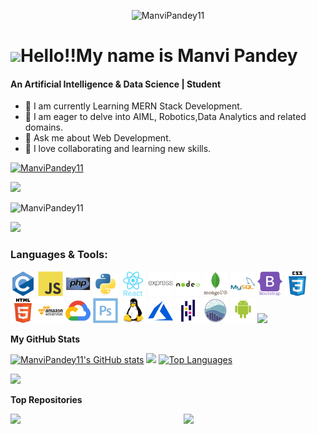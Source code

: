 <p align="center"> <img src="https://user-images.githubusercontent.com/88105077/157883808-762a27a1-c1c5-447c-80a1-fb892f511393.png" alt="ManviPandey11" /> </p>

![](https://user-images.githubusercontent.com/18350557/176309783-0785949b-9127-417c-8b55-ab5a4333674e.gif)Hello!!My name is Manvi Pandey
======================================================================================================================================
<h4> An Artificial Intelligence & Data Science | Student </h4>

- 🔭 I am currently Learning MERN Stack Development.
- 🌱 I am eager to delve into AIML, Robotics,Data Analytics and related domains.
- 💬 Ask me about Web Development.
- 💞️ I love collaborating and learning new skills.


<p align="left"> <a href="https://github.com/ryo-ma/github-profile-trophy"><img src="https://github-profile-trophy.vercel.app/?username=ManviPandey11&theme=dracula" alt="ManviPandey11" /></a> </p> <a href="https://github.com/ManviPandey11" target="_blank" rel="noreferrer"><img
src="https://img.shields.io/github/followers/ManviPandey11?logo=github&style=for-the-badge&color=0891b2&labelColor=1c1917" /></a>

<p align="left"> <img src="https://komarev.com/ghpvc/?username=ManviPandey11&label=Profile%20views&color=0e75b6&style=flat" alt="ManviPandey11" /> </p>

<img src="https://user-images.githubusercontent.com/73097560/115834477-dbab4500-a447-11eb-908a-139a6edaec5c.gif">

<h3 align="left">Languages & Tools:</h3>
<p align="left"><img src="https://raw.githubusercontent.com/teamedwardforever/Readme-Generator/71f25dd8b98329b168142a6b782a107b75eab178/svg/Skills/Languages/c-original.svg" alt="C" width="40" height="40"/>
<img src="https://raw.githubusercontent.com/teamedwardforever/Readme-Generator/71f25dd8b98329b168142a6b782a107b75eab178/svg/Skills/Languages/javascript-original.svg" alt="Javascript" width="40" height="40"/>
<img src="https://raw.githubusercontent.com/teamedwardforever/Readme-Generator/71f25dd8b98329b168142a6b782a107b75eab178/svg/Skills/Languages/php-original.svg" alt="PHP" width="40" height="40"/>
<img src="https://raw.githubusercontent.com/teamedwardforever/Readme-Generator/71f25dd8b98329b168142a6b782a107b75eab178/svg/Skills/Languages/python-original.svg" alt="Python" width="40" height="40"/>
<img src="https://raw.githubusercontent.com/teamedwardforever/Readme-Generator/71f25dd8b98329b168142a6b782a107b75eab178/svg/Skills/Frontend/react-original-wordmark.svg" alt="React" width="40" height="40"/>
<img src="https://raw.githubusercontent.com/teamedwardforever/Readme-Generator/71f25dd8b98329b168142a6b782a107b75eab178/svg/Skills/Backend/express-original-wordmark.svg" alt="Express" width="40" height="40"/>
<img src="https://raw.githubusercontent.com/teamedwardforever/Readme-Generator/71f25dd8b98329b168142a6b782a107b75eab178/svg/Skills/Backend/nodejs-original-wordmark.svg" alt="NodeJs" width="40" height="40"/>
<img src="https://raw.githubusercontent.com/teamedwardforever/Readme-Generator/71f25dd8b98329b168142a6b782a107b75eab178/svg/Skills/Database/mongodb-original-wordmark.svg" alt="Mongodb" width="40" height="40"/>
<img src="https://raw.githubusercontent.com/teamedwardforever/Readme-Generator/71f25dd8b98329b168142a6b782a107b75eab178/svg/Skills/Database/mysql-original-wordmark.svg" alt="Mysql" width="40" height="40"/>
<img src="https://raw.githubusercontent.com/teamedwardforever/Readme-Generator/71f25dd8b98329b168142a6b782a107b75eab178/svg/Skills/Frontend/bootstrap-plain-wordmark.svg" alt="Bootstrap" width="40" height="40"/>
<img src="https://raw.githubusercontent.com/teamedwardforever/Readme-Generator/71f25dd8b98329b168142a6b782a107b75eab178/svg/Skills/Frontend/css3-original-wordmark.svg" alt="Css" width="40" height="40"/>
<img src="https://raw.githubusercontent.com/teamedwardforever/Readme-Generator/71f25dd8b98329b168142a6b782a107b75eab178/svg/Skills/Frontend/html5-original-wordmark.svg" alt="HTML" width="40" height="40"/>
<img src="https://raw.githubusercontent.com/teamedwardforever/Readme-Generator/71f25dd8b98329b168142a6b782a107b75eab178/svg/Skills/Devops/amazonwebservices-original-wordmark.svg" alt="Amazon Web Services" width="40" height="40"/>
<img src="https://raw.githubusercontent.com/teamedwardforever/Readme-Generator/71f25dd8b98329b168142a6b782a107b75eab178/svg/Skills/Devops/google_cloud-icon.svg" alt="Google Cloud" width="40" height="40"/>
<img src="https://raw.githubusercontent.com/teamedwardforever/Readme-Generator/71f25dd8b98329b168142a6b782a107b75eab178/svg/Skills/Software/photoshop-line.svg" alt="Photoshop" width="40" height="40"/>
<img src="https://raw.githubusercontent.com/teamedwardforever/Readme-Generator/71f25dd8b98329b168142a6b782a107b75eab178/svg/Skills/Other/linux-original.svg" alt="Linux" width="40" height="40"/>
<img src="https://raw.githubusercontent.com/teamedwardforever/Readme-Generator/71f25dd8b98329b168142a6b782a107b75eab178/svg/Skills/Devops/microsoft_azure-icon.svg" alt="Microsoft Azure" width="40" height="40"/>
<img src="https://raw.githubusercontent.com/teamedwardforever/Readme-Generator/71f25dd8b98329b168142a6b782a107b75eab178/svg/Skills/ML/pandas-original.svg" alt="Pandas" width="40" height="40"/>
<img src="https://raw.githubusercontent.com/teamedwardforever/Readme-Generator/71f25dd8b98329b168142a6b782a107b75eab178/svg/Skills/ML/logo-mark-lightbg.svg" alt="SeaBorn" width="40" height="40"/>
<img src="https://raw.githubusercontent.com/teamedwardforever/Readme-Generator/71f25dd8b98329b168142a6b782a107b75eab178/svg/Skills/Mobile/android-original-wordmark.svg" alt="Android" width="40" height="40"/>

<img src="https://user-images.githubusercontent.com/73097560/115834477-dbab4500-a447-11eb-908a-139a6edaec5c.gif">

<b>My GitHub Stats</b>

<a href="http://www.github.com/ManviPandey11"><img src="https://github-readme-stats.vercel.app/api?username=ManviPandey11&show_icons=true&hide=&count_private=true&title_color=87CEEB&text_color=ffffff&icon_color=0891b2&bg_color=1c1917&hide_border=true&show_icons=true" alt="ManviPandey11's GitHub stats" /></a> <a href="http://www.github.com/ManviPandey11"><img src="https://github-readme-streak-stats.herokuapp.com/?user=ManviPandey11&stroke=ffffff&background=1c1917&ring=87CEEB&fire=87CEEB&currStreakNum=ffffff&currStreakLabel=87CEEB&sideNums=ffffff&sideLabels=ffffff&dates=ffffff&hide_border=true" /></a> <a href="https://github.com/ManviPandey11" align="left"><img src="https://github-readme-stats.vercel.app/api/top-langs/?username=ManviPandey11&langs_count=10&title_color=87CEEB&text_color=ffffff&icon_color=0891b2&bg_color=1c1917&hide_border=true&locale=en&custom_title=Top%20%Languages" alt="Top Languages" /></a>

<img src="https://user-images.githubusercontent.com/73097560/115834477-dbab4500-a447-11eb-908a-139a6edaec5c.gif">

<b>Top Repositories</b>

<div width="100%" align="center"><a href="https://github.com/ManviPandey11/Website-Recipe" align="left"><img align="left" width="45%" src="https://github-readme-stats.vercel.app/api/pin/?username=ManviPandey11&repo=Website-Recipe&title_color=87CEEB&text_color=ffffff&icon_color=0891b2&bg_color=1c1917&hide_border=true&locale=en" /></a>

<a href="https://github.com/ManviPandey11/birdor" align="right"><img align="right" width="45%" src="https://github-readme-stats.vercel.app/api/pin/?username=ManviPandey11&repo=birdor&title_color=87CEEB&text_color=ffffff&icon_color=0891b2&bg_color=1c1917&hide_border=true&locale=en" /></a></div><br /><br /><br /><br /><br /><br /><br />
